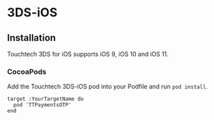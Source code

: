 # 3DS-iOS

## Installation

Touchtech 3DS for iOS supports iOS 9, iOS 10 and iOS 11.

### CocoaPods
Add the Touchtech 3DS-iOS pod into your Podfile and run `pod install`.

    target :YourTargetName do
      pod 'TTPaymentsOTP'
    end